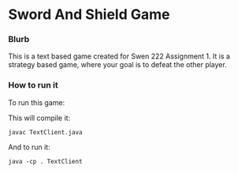 # Sword And Shield Game

### Blurb

This is a text based game created for Swen 222 Assignment 1. It is a strategy based game, where your goal is to defeat the other player.

### How to run it

To run this game:

This will compile it:
```
javac TextClient.java
```

And to run it:
```
java -cp . TextClient
```

